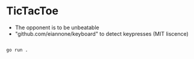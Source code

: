 # TicTacToe

- The opponent is to be unbeatable
- "github.com/eiannone/keyboard" to detect keypresses (MIT liscence)

```bash

go run . 

```
